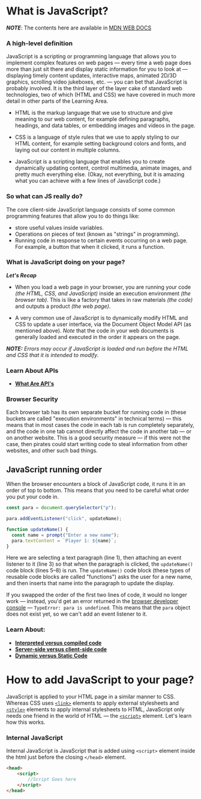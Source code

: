 # What is JavaScript?
**_NOTE_**:  The contents here are available in [MDN WEB DOCS](https://developer.mozilla.org/en-US/docs/Learn/JavaScript/First_steps/What_is_JavaScript#javascript_running_order)

### A high-level definition

JavaScript is a scripting or programming language that allows you to implement complex features on web pages — every time a web page does more than just sit there and display static information for you to look at — displaying timely content updates, interactive maps, animated 2D/3D graphics, scrolling video jukeboxes, etc. — you can bet that JavaScript is probably involved. It is the third layer of the layer cake of standard web technologies, two of which (HTML and CSS) we have covered in much more detail in other parts of the Learning Area. 

* HTML is the markup language that we use to structure and give meaning to our web content, for example defining paragraphs, headings, and data tables, or embedding images and videos in the page.

* CSS is a language of style rules that we use to apply styling to our HTML content, for example setting background colors and fonts, and laying out our content in multiple columns.

* JavaScript is a scripting language that enables you to create dynamically updating content, control multimedia, animate images, and pretty much everything else. (Okay, not everything, but it is amazing what you can achieve with a few lines of JavaScript code.)

### So what can JS really do?

The core client-side JavaScript language consists of some common programming features that allow you to do things like: 

* store useful values inside variables. 
* Operations on pieces of text (known as "strings" in programming).
* Running code in response to certain events occurring on a web page. For example, a button that when it clicked, it runs a function.

### What is JavaScript doing on your page?

***Let's Recap***

* When you load a web page in your browser, you are running your code *(the HTML, CSS, and JavaScript)* inside an execution environment *(the browser tab)*. This is like a factory that takes in raw materials *(the code)* and outputs a product *(the web page)*.

* A very common use of JavaScript is to dynamically modify HTML and CSS to update a user interface, via the Document Object Model API (as mentioned above). *Note* that the code in your web documents is generally loaded and executed in the order it appears on the page.

**_NOTE:_** *Errors may occur if JavaScript is loaded and run before the HTML and CSS that it is 
intended to modify*. 


### **Learn About APIs**
* **[What Are API's](/WhatAreAPIs.md)**


### **Browser Security**

Each browser tab has its own separate bucket for running code in (these buckets are called "execution environments" in technical terms) — this means that in most cases the code in each tab is run completely separately, and the code in one tab cannot directly affect the code in another tab — or on another website. This is a good security measure — if this were not the case, then pirates could start writing code to steal information from other websites, and other such bad things.


## JavaScript running order 

When the browser encounters a block of JavaScript code, it runs it in an order of top to bottom. This means that you need to be careful what order you put your code in.

```JAVASCRIPT
const para = document.querySelector("p");

para.addEventListener("click", updateName);

function updateName() {
  const name = prompt("Enter a new name");
  para.textContent = `Player 1: ${name}`;
}
```

Here we are selecting a text paragraph (line 1), then attaching an event listener to it (line 3) so that when the paragraph is clicked, the `updateName()` code block (lines 5–8) is run. The `updateName()` code block (these types of reusable code blocks are called "functions") asks the user for a new name, and then inserts that name into the paragraph to update the display.

If you swapped the order of the first two lines of code, it would no longer work — instead, you'd get an error returned in the [browser developer console](https://developer.mozilla.org/en-US/docs/Learn/Common_questions/Tools_and_setup/What_are_browser_developer_tools) — `TypeError: para is undefined`. This means that the `para` object does not exist yet, so we can't add an event listener to it.


### **Learn About:** 
* **[Interpreted versus compiled code](InterpretedAndCompiledCode.md)**
* **[Server-side versus client-side code](/ServerSideAndClientSide.md)**
* **[Dynamic versus Static Code](/DynamicVersusStaticCode.md)**

# How to add JavaScript to your page?

JavaScript is applied to your HTML page in a similar manner to CSS. Whereas CSS uses [`<link>`](https://developer.mozilla.org/en-US/docs/Web/HTML/Element/link) elements to apply external stylesheets and [`<style>`](https://developer.mozilla.org/en-US/docs/Web/HTML/Element/style) elements to apply internal stylesheets to HTML, JavaScript only needs one friend in the world of HTML — the [`<script>`](https://developer.mozilla.org/en-US/docs/Web/HTML/Element/script) element. Let's learn how this works.

### Internal JavaScript

Internal JavaScript is JavaScript that is added using `<script>` element inside the html just before the closing `</head>` element.

```Html
<head>
	<script>
		//Script Goes here
	</script>
</head>
```

















